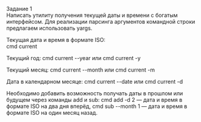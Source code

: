 Задание 1  
Написать утилиту получения текущей даты и времени с богатым интерфейсом. Для реализации парсинга аргументов командной строки предлагаем использовать yargs.

Текущая дата и время в формате ISO:  
cmd current

Текущий год: cmd current --year или cmd current -y

Текущий месяц: cmd current --month или cmd current -m

Дата в календарном месяце: cmd current --date или cmd current -d

Необходимо добавить возможность получать даты в прошлом или будущем через команды add и sub: cmd add -d 2 — дата и время в формате ISO на два дня вперёд, cmd sub --month 1 — дата и время в формате ISO на один месяц назад.
